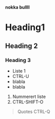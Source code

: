 **nokka bullll**

# Heading1 #
## Heading 2 ##
### Heading 3 ###

- Liste 1
- CTRL-U
- blabla
- blabla

1. Nummerert liste
2. CTRL-SHIFT-O

> Quotes
> CTRL-Q